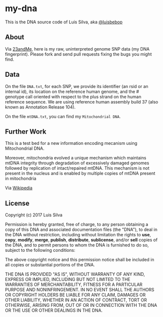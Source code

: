 my-dna
===

This is the DNA source code of Luis Silva, aka [@luisbebop](http://www.twitter.com/luisbebop)

## About
Via [23andMe](http://23andme.com/), here is my raw, uninterpreted genome SNP data (my DNA fingerprint).
Please fork and send pull requests fixing the bugs you might find. 

## Data
On the file `DNA.txt`, for each SNP, we provide its identifier (an rsid or an internal id), its location on the reference human genome, and the # genotype call oriented with respect to the plus strand on the human reference sequence. We are using reference human assembly build 37 (also known as Annotation Release 104).

On the file `mtDNA.txt`, you can find my `Mitochondrial DNA`.

## Further Work
This is a test bed for a new information encoding mecanism using Mitochondrial DNA.

Moreover, mitochondria evolved a unique mechanism which maintains mtDNA integrity through degradation of excessively damaged genomes followed by replication of intact/repaired mtDNA. This mechanism is not present in the nucleus and is enabled by multiple copies of mtDNA present in mitochondria

Via [Wikipedia](https://en.wikipedia.org/wiki/Mitochondrial_DNA)

## License

Copyright (c) 2017 Luis Silva

Permission is hereby granted, free of charge, to any person obtaining a copy
of this DNA and associated documentation files (the "DNA"), to deal
in the DNA without restriction, including without limitation the rights
to __use__, __copy__, __modify__, __merge__, __publish__, __distribute__, __sublicense__, and/or __sell__
copies of the DNA, and to permit persons to whom the DNA is
furnished to do so, subject to the following conditions:

The above copyright notice and this permission notice shall be included in
all copies or substantial portions of the DNA.

THE DNA IS PROVIDED "AS IS", WITHOUT WARRANTY OF ANY KIND, EXPRESS OR
IMPLIED, INCLUDING BUT NOT LIMITED TO THE WARRANTIES OF MERCHANTABILITY,
FITNESS FOR A PARTICULAR PURPOSE AND NONINFRINGEMENT. IN NO EVENT SHALL THE
AUTHORS OR COPYRIGHT HOLDERS BE LIABLE FOR ANY CLAIM, DAMAGES OR OTHER
LIABILITY, WHETHER IN AN ACTION OF CONTRACT, TORT OR OTHERWISE, ARISING FROM,
OUT OF OR IN CONNECTION WITH THE DNA OR THE USE OR OTHER DEALINGS IN
THE DNA.
